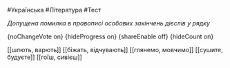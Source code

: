 #Українська #Література #Тест

*Допущена помилка в правописі особових закінчень дієслів у рядку*

{noChangeVote on}
{hideProgress on}
{shareEnable off}
{hideCount on}

[[шлють, варють]]
[[біжать, відчувають]]
[[глянемо, мовчимо]]
[[сушите, будуєте]]
[[гоїш, сивієш]]
